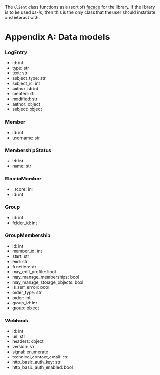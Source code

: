 The `Client` class functions as a (sort of) [facade](https://refactoring.guru/design-patterns/facade) for the library. If the library is to be used _as-is_, then this is the only class that the user should instatiate and interact with.

# Appendix A: Data models

### LogEntry
- id: int
- type: str
- text: str
- subject_type: str
- subject_id: int
- author_id: int
- created: str
- modified: str
- author: object
- subject: object

### Member
- id: int
- username: str

### MembershipStatus
- id: int
- name: str

### ElasticMember
- _score: int
- id: int

### Group
- id: int
- folder_id: int

### GroupMembership
- id: int
- member_id: int
- start: str
- end: str
- function: str
- may_edit_profile: bool
- may_manage_memberships: bool
- may_manage_storage_objects: bool
- is_self_enroll: bool
- order_type: str
- order: int
- group_id: int
- group: object

### Webhook
- id: int
- url: str
- headers: object
- version: str
- signal: enumerate
- technical_contact_email: str
- http_basic_auth_key: str
- http_basic_auth_enabled: bool
